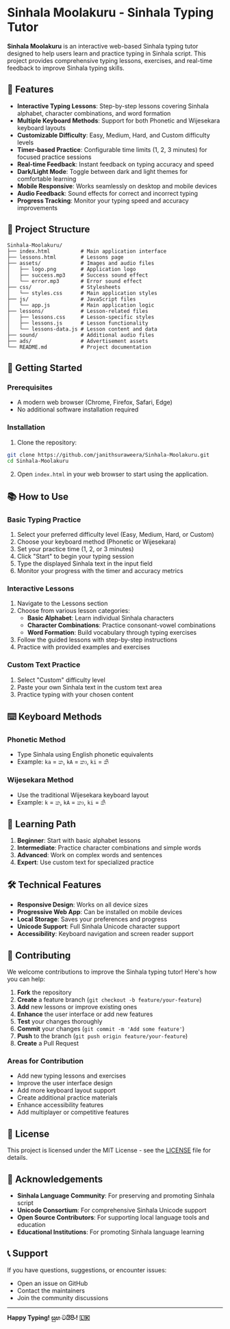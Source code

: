 # Sinhala Moolakuru - Sinhala Typing Tutor

**Sinhala Moolakuru** is an interactive web-based Sinhala typing tutor designed to help users learn and practice typing in Sinhala script. This project provides comprehensive typing lessons, exercises, and real-time feedback to improve Sinhala typing skills.

## 🌱 Features

- **Interactive Typing Lessons**: Step-by-step lessons covering Sinhala alphabet, character combinations, and word formation
- **Multiple Keyboard Methods**: Support for both Phonetic and Wijesekara keyboard layouts
- **Customizable Difficulty**: Easy, Medium, Hard, and Custom difficulty levels
- **Timer-based Practice**: Configurable time limits (1, 2, 3 minutes) for focused practice sessions
- **Real-time Feedback**: Instant feedback on typing accuracy and speed
- **Dark/Light Mode**: Toggle between dark and light themes for comfortable learning
- **Mobile Responsive**: Works seamlessly on desktop and mobile devices
- **Audio Feedback**: Sound effects for correct and incorrect typing
- **Progress Tracking**: Monitor your typing speed and accuracy improvements

## 📁 Project Structure

```
Sinhala-Moolakuru/
├── index.html          # Main application interface
├── lessons.html        # Lessons page
├── assets/             # Images and audio files
│   ├── logo.png        # Application logo
│   ├── success.mp3     # Success sound effect
│   └── error.mp3       # Error sound effect
├── css/                # Stylesheets
│   └── styles.css      # Main application styles
├── js/                 # JavaScript files
│   └── app.js          # Main application logic
├── lessons/            # Lesson-related files
│   ├── lessons.css     # Lesson-specific styles
│   ├── lessons.js      # Lesson functionality
│   └── lessons-data.js # Lesson content and data
├── sound/              # Additional audio files
├── ads/                # Advertisement assets
└── README.md           # Project documentation
```

## 🚀 Getting Started

### Prerequisites
- A modern web browser (Chrome, Firefox, Safari, Edge)
- No additional software installation required

### Installation
1. Clone the repository:
```bash
git clone https://github.com/janithsuraweera/Sinhala-Moolakuru.git
cd Sinhala-Moolakuru
```

2. Open `index.html` in your web browser to start using the application.

## 📚 How to Use

### Basic Typing Practice
1. Select your preferred difficulty level (Easy, Medium, Hard, or Custom)
2. Choose your keyboard method (Phonetic or Wijesekara)
3. Set your practice time (1, 2, or 3 minutes)
4. Click "Start" to begin your typing session
5. Type the displayed Sinhala text in the input field
6. Monitor your progress with the timer and accuracy metrics

### Interactive Lessons
1. Navigate to the Lessons section
2. Choose from various lesson categories:
   - **Basic Alphabet**: Learn individual Sinhala characters
   - **Character Combinations**: Practice consonant-vowel combinations
   - **Word Formation**: Build vocabulary through typing exercises
3. Follow the guided lessons with step-by-step instructions
4. Practice with provided examples and exercises

### Custom Text Practice
1. Select "Custom" difficulty level
2. Paste your own Sinhala text in the custom text area
3. Practice typing with your chosen content

## ⌨️ Keyboard Methods

### Phonetic Method
- Type Sinhala using English phonetic equivalents
- Example: `ka` = ක, `kA` = කා, `ki` = කි

### Wijesekara Method
- Use the traditional Wijesekara keyboard layout
- Example: `k` = ක, `kA` = කා, `ki` = කි

## 🎯 Learning Path

1. **Beginner**: Start with basic alphabet lessons
2. **Intermediate**: Practice character combinations and simple words
3. **Advanced**: Work on complex words and sentences
4. **Expert**: Use custom text for specialized practice

## 🛠️ Technical Features

- **Responsive Design**: Works on all device sizes
- **Progressive Web App**: Can be installed on mobile devices
- **Local Storage**: Saves your preferences and progress
- **Unicode Support**: Full Sinhala Unicode character support
- **Accessibility**: Keyboard navigation and screen reader support

## 🤝 Contributing

We welcome contributions to improve the Sinhala typing tutor! Here's how you can help:

1. **Fork** the repository
2. **Create** a feature branch (`git checkout -b feature/your-feature`)
3. **Add** new lessons or improve existing ones
4. **Enhance** the user interface or add new features
5. **Test** your changes thoroughly
6. **Commit** your changes (`git commit -m 'Add some feature'`)
7. **Push** to the branch (`git push origin feature/your-feature`)
8. **Create** a Pull Request

### Areas for Contribution
- Add new typing lessons and exercises
- Improve the user interface design
- Add more keyboard layout support
- Create additional practice materials
- Enhance accessibility features
- Add multiplayer or competitive features

## 📜 License

This project is licensed under the MIT License - see the [LICENSE](LICENSE) file for details.

## 🙏 Acknowledgements

- **Sinhala Language Community**: For preserving and promoting Sinhala script
- **Unicode Consortium**: For comprehensive Sinhala Unicode support
- **Open Source Contributors**: For supporting local language tools and education
- **Educational Institutions**: For promoting Sinhala language learning

## 📞 Support

If you have questions, suggestions, or encounter issues:
- Open an issue on GitHub
- Contact the maintainers
- Join the community discussions

---

**Happy Typing! සුභ ටයිපිං! 🇱🇰**